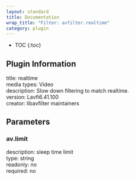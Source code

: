 ```yaml
---
layout: standard
title: Documentation
wrap_title: "Filter: avfilter.realtime"
category: plugin
---
```

* TOC
{:toc}

## Plugin Information

title: realtime  
media types:
Video  
description: Slow down filtering to match realtime.  
version: Lavfi6.41.100  
creator: libavfilter maintainers  

## Parameters

### av.limit

  
description:
sleep time limit  
type: string  
readonly: no  
required: no  

